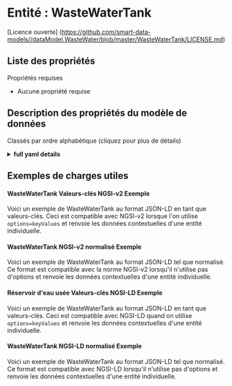 Entité : WasteWaterTank  
=======================  
[Licence ouverte] (https://github.com/smart-data-models//dataModel.WasteWater/blob/master/WasteWaterTank/LICENSE.md)  

## Liste des propriétés  

Propriétés requises  
- Aucune propriété requise  ## Description des propriétés du modèle de données  
Classés par ordre alphabétique (cliquez pour plus de détails)  
<details><summary><strong>full yaml details</strong></summary>    
```yaml  
WasteWaterTank:    
  description: 'This entity contains an harmonised description of a generic Tank made for the Wastewater treatment domain. For a given type of tank, all possible variables that can be measures are listed as properties. In the description property, the type of tank (anaerobic, pre-dinitrification, nitrification etc.)can be defined.'    
  properties:    
    address:    
      description: 'The mailing address'    
      properties:    
        addressCountry:    
          description: 'Property. The country. For example, Spain. Model:''https://schema.org/addressCountry'''    
          type: string    
        addressLocality:    
          description: 'Property. The locality in which the street address is, and which is in the region. Model:''https://schema.org/addressLocality'''    
          type: string    
        addressRegion:    
          description: 'Property. The region in which the locality is, and which is in the country. Model:''https://schema.org/addressRegion'''    
          type: string    
        areaServed:    
          description: 'Property. The geographic area where a service or offered item is provided. Model:''https://schema.org/areaServed'''    
          type: string    
        postOfficeBoxNumber:    
          description: 'Property. The post office box number for PO box addresses. For example, Spain. Model:''https://schema.org/postOfficeBoxNumber'''    
          type: string    
        postalCode:    
          description: 'Property. The postal code. For example, Spain. Model:''https://schema.org/https://schema.org/postalCode'''    
          type: string    
        streetAddress:    
          description: 'Property. The street address. Model:''https://schema.org/streetAddress'''    
          type: string    
      type: Property    
      x-ngsi:    
        model: https://schema.org/address    
    alternateName:    
      description: 'An alternative name for this item'    
      type: Property    
    areaServed:    
      description: 'The geographic area where a service or offered item is provided'    
      type: Property    
      x-ngsi:    
        model: https://schema.org/Text    
    dataProvider:    
      description: 'A sequence of characters identifying the provider of the harmonised data entity.'    
      type: Property    
    dateCreated:    
      description: 'Entity creation timestamp. This will usually be allocated by the storage platform.'    
      format: date-time    
      type: Property    
    dateModified:    
      description: 'Timestamp of the last modification of the entity. This will usually be allocated by the storage platform.'    
      format: date-time    
      type: Property    
    description:    
      description: 'A description of this item'    
      type: Property    
    do:    
      description: 'Dissolved Oxygen concentration measured in wastewater.'    
      type: Property    
      x-ngsi:    
        model: ' https://schema.org/Number'    
        units: ' mg/L'    
    endsAt:    
      description: 'A relationship indicating the entity the tank is connected to in the downstream point'    
      format: uri    
      type: Relationship    
    id:    
      anyOf: &wastewatertank_-_properties_-_owner_-_items_-_anyof    
        - description: 'Property. Identifier format of any NGSI entity'    
          maxLength: 256    
          minLength: 1    
          pattern: ^[\w\-\.\{\}\$\+\*\[\]`|~^@!,:\\]+$    
          type: string    
        - description: 'Property. Identifier format of any NGSI entity'    
          format: uri    
          type: string    
      description: 'Unique identifier of the entity'    
      type: Property    
    location:    
      $id: https://geojson.org/schema/Geometry.json    
      $schema: "http://json-schema.org/draft-07/schema#"    
      oneOf:    
        - properties:    
            bbox:    
              items:    
                type: number    
              minItems: 4    
              type: array    
            coordinates:    
              items:    
                type: number    
              minItems: 2    
              type: array    
            type:    
              enum:    
                - Point    
              type: string    
          required:    
            - type    
            - coordinates    
          title: 'GeoJSON Point'    
          type: object    
        - properties:    
            bbox:    
              items:    
                type: number    
              minItems: 4    
              type: array    
            coordinates:    
              items:    
                items:    
                  type: number    
                minItems: 2    
                type: array    
              minItems: 2    
              type: array    
            type:    
              enum:    
                - LineString    
              type: string    
          required:    
            - type    
            - coordinates    
          title: 'GeoJSON LineString'    
          type: object    
        - properties:    
            bbox:    
              items:    
                type: number    
              minItems: 4    
              type: array    
            coordinates:    
              items:    
                items:    
                  items:    
                    type: number    
                  minItems: 2    
                  type: array    
                minItems: 4    
                type: array    
              type: array    
            type:    
              enum:    
                - Polygon    
              type: string    
          required:    
            - type    
            - coordinates    
          title: 'GeoJSON Polygon'    
          type: object    
        - properties:    
            bbox:    
              items:    
                type: number    
              minItems: 4    
              type: array    
            coordinates:    
              items:    
                items:    
                  type: number    
                minItems: 2    
                type: array    
              type: array    
            type:    
              enum:    
                - MultiPoint    
              type: string    
          required:    
            - type    
            - coordinates    
          title: 'GeoJSON MultiPoint'    
          type: object    
        - properties:    
            bbox:    
              items:    
                type: number    
              minItems: 4    
              type: array    
            coordinates:    
              items:    
                items:    
                  items:    
                    type: number    
                  minItems: 2    
                  type: array    
                minItems: 2    
                type: array    
              type: array    
            type:    
              enum:    
                - MultiLineString    
              type: string    
          required:    
            - type    
            - coordinates    
          title: 'GeoJSON MultiLineString'    
          type: object    
        - properties:    
            bbox:    
              items:    
                type: number    
              minItems: 4    
              type: array    
            coordinates:    
              items:    
                items:    
                  items:    
                    items:    
                      type: number    
                    minItems: 2    
                    type: array    
                  minItems: 4    
                  type: array    
                type: array    
              type: array    
            type:    
              enum:    
                - MultiPolygon    
              type: string    
          required:    
            - type    
            - coordinates    
          title: 'GeoJSON MultiPolygon'    
          type: object    
      title: 'GeoJSON Geometry'    
    name:    
      description: 'The name of this item.'    
      type: Property    
    nh4:    
      description: 'Ammonia concentration measured in a tank.'    
      type: Property    
      x-ngsi:    
        model: ' https://schema.org/Number'    
        units: ' mg/L'    
    no3:    
      description: 'Nitrate concentration measured in wastewater.'    
      type: Property    
      x-ngsi:    
        model: ' https://schema.org/Number'    
        units: ' mg/L'    
    owner:    
      description: 'A List containing a JSON encoded sequence of characters referencing the unique Ids of the owner(s)'    
      items:    
        anyOf: *wastewatertank_-_properties_-_owner_-_items_-_anyof    
        description: 'Property. Unique identifier of the entity'    
      type: Property    
    pH:    
      description: 'Water pH level measured.'    
      type: Property    
      x-ngsi:    
        model: ' https://schema.org/Number'    
    redox:    
      description: 'Redox level measured in wastewater.'    
      type: Property    
      x-ngsi:    
        model: ' https://schema.org/Number'    
        units: ' mV'    
    seeAlso:    
      description: 'list of uri pointing to additional resources about the item'    
      oneOf:    
        - items:    
            - format: uri    
              type: string    
          minItems: 1    
          type: array    
        - format: uri    
          type: string    
      type: Property    
    sludgeLevel:    
      description: 'Sludge Level measured in a secondary settler tank'    
      type: Property    
      x-ngsi:    
        model: ' https://schema.org/Number'    
        units: ' metre'    
    source:    
      description: 'A sequence of characters giving the original source of the entity data as a URL. Recommended to be the fully qualified domain name of the source provider, or the URL to the source object.'    
      type: Property    
    startsAt:    
      description: 'A relationship indicating the entity the tank is connected to in the upstream point'    
      format: uri    
      type: Relationship    
    temperature:    
      description: 'Wastewater temperature measured.'    
      type: Property    
      x-ngsi:    
        model: ' https://schema.org/Number'    
        units: ' Celsius'    
    tn:    
      description: 'Total Nitrogen concentration measured in wastewater.'    
      type: Property    
      x-ngsi:    
        model: ' https://schema.org/Number'    
        units: ' mg/L'    
    tss:    
      description: 'total suspended solids concentration measured in a tank.'    
      type: Property    
      x-ngsi:    
        model: ' https://schema.org/Number'    
        units: ' mg/L'    
    type:    
      description: 'NGSI-LD Entity Type. It has to be WasteWaterTank'    
      enum:    
        - WasteWaterTank    
      type: Property    
  required:    
    - id    
    - type    
    - name    
    - description    
  type: object    
```  
</details>    
## Exemples de charges utiles  
#### WasteWaterTank Valeurs-clés NGSI-v2 Exemple  
Voici un exemple de WasteWaterTank au format JSON-LD en tant que valeurs-clés. Ceci est compatible avec NGSI-v2 lorsque l'on utilise `options=keyValues` et renvoie les données contextuelles d'une entité individuelle.  
#### WasteWaterTank NGSI-v2 normalisé Exemple  
Voici un exemple de WasteWaterTank au format JSON-LD tel que normalisé. Ce format est compatible avec la norme NGSI-v2 lorsqu'il n'utilise pas d'options et renvoie les données contextuelles d'une entité individuelle.  
#### Réservoir d'eau usée Valeurs-clés NGSI-LD Exemple  
Voici un exemple de WasteWaterTank au format JSON-LD en tant que valeurs-clés. Ceci est compatible avec NGSI-LD quand on utilise `options=keyValues` et renvoie les données contextuelles d'une entité individuelle.  
#### WasteWaterTank NGSI-LD normalisé Exemple  
Voici un exemple de WasteWaterTank au format JSON-LD tel que normalisé. Ce format est compatible avec NGSI-LD lorsqu'il n'utilise pas d'options et renvoie les données contextuelles d'une entité individuelle.  
